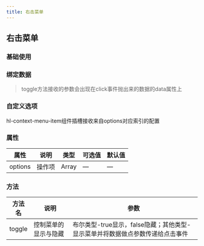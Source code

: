 ```yaml
---
title: 右击菜单
---
```


## 右击菜单

### 基础使用

<hl-demo-context-menu/>

### 绑定数据

<hl-demo-context-menu-data/>

> toggle方法接收的参数会出现在click事件抛出来的数据的data属性上

### 自定义选项

<hl-demo-context-menu-custom/>

hl-context-menu-item组件插槽接收来自options对应索引的配置

### 属性

| 属性    | 说明   | 类型  | 可选值 | 默认值 |
| ------- | ------ | ----- | ------ | ------ |
| options | 操作项 | Array | —      | —      |

### 方法

| 方法名 | 说明                 | 参数                                                                          |
| ------ | -------------------- | ----------------------------------------------------------------------------- |
| toggle | 控制菜单的显示与隐藏 | 布尔类型-true显示，false隐藏；其他类型-显示菜单并将数据做点参数传递给点击事件 |
